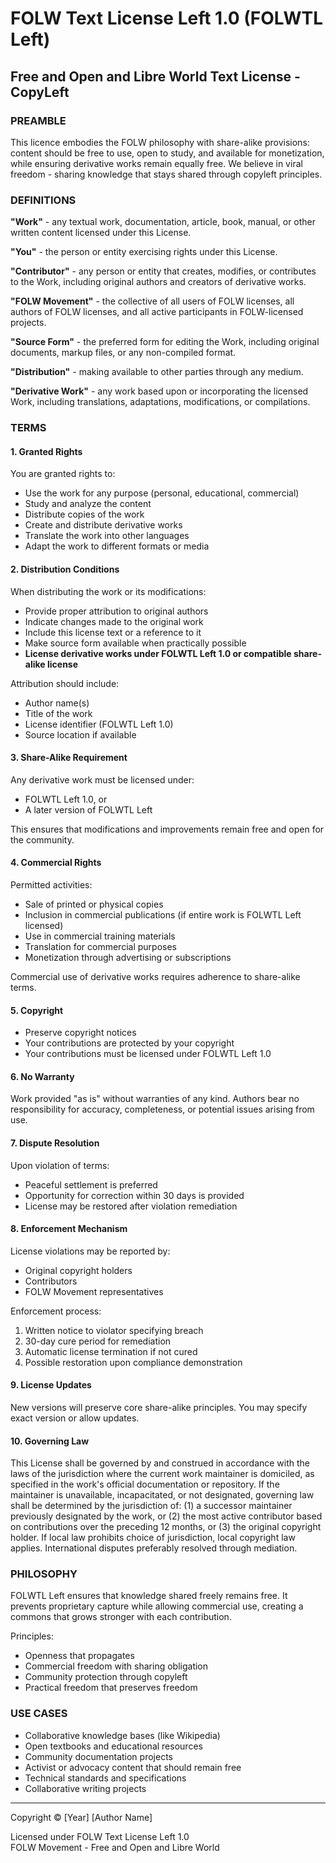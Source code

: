 # FOLW Text License Left 1.0 (FOLWTL Left)
## Free and Open and Libre World Text License - CopyLeft

### PREAMBLE

This licence embodies the FOLW philosophy with share-alike provisions: content should be free to use, open to study, and available for monetization, while ensuring derivative works remain equally free. We believe in viral freedom - sharing knowledge that stays shared through copyleft principles.

### DEFINITIONS

**"Work"** - any textual work, documentation, article, book, manual, or other written content licensed under this License.

**"You"** - the person or entity exercising rights under this License.

**"Contributor"** - any person or entity that creates, modifies, or contributes to the Work, including original authors and creators of derivative works.

**"FOLW Movement"** - the collective of all users of FOLW licenses, all authors of FOLW licenses, and all active participants in FOLW-licensed projects.

**"Source Form"** - the preferred form for editing the Work, including original documents, markup files, or any non-compiled format.

**"Distribution"** - making available to other parties through any medium.

**"Derivative Work"** - any work based upon or incorporating the licensed Work, including translations, adaptations, modifications, or compilations.

### TERMS

#### 1. Granted Rights

You are granted rights to:
- Use the work for any purpose (personal, educational, commercial)
- Study and analyze the content
- Distribute copies of the work
- Create and distribute derivative works
- Translate the work into other languages
- Adapt the work to different formats or media

#### 2. Distribution Conditions

When distributing the work or its modifications:
- Provide proper attribution to original authors
- Indicate changes made to the original work
- Include this license text or a reference to it
- Make source form available when practically possible
- **License derivative works under FOLWTL Left 1.0 or compatible share-alike license**

Attribution should include:
- Author name(s)
- Title of the work
- License identifier (FOLWTL Left 1.0)
- Source location if available

#### 3. Share-Alike Requirement

Any derivative work must be licensed under:
- FOLWTL Left 1.0, or
- A later version of FOLWTL Left

This ensures that modifications and improvements remain free and open for the community.

#### 4. Commercial Rights

Permitted activities:
- Sale of printed or physical copies
- Inclusion in commercial publications (if entire work is FOLWTL Left licensed)
- Use in commercial training materials
- Translation for commercial purposes
- Monetization through advertising or subscriptions

Commercial use of derivative works requires adherence to share-alike terms.

#### 5. Copyright

- Preserve copyright notices
- Your contributions are protected by your copyright
- Your contributions must be licensed under FOLWTL Left 1.0

#### 6. No Warranty

Work provided "as is" without warranties of any kind. Authors bear no responsibility for accuracy, completeness, or potential issues arising from use.

#### 7. Dispute Resolution

Upon violation of terms:
- Peaceful settlement is preferred
- Opportunity for correction within 30 days is provided
- License may be restored after violation remediation

#### 8. Enforcement Mechanism

License violations may be reported by:
- Original copyright holders
- Contributors
- FOLW Movement representatives

Enforcement process:
1. Written notice to violator specifying breach
2. 30-day cure period for remediation
3. Automatic license termination if not cured
4. Possible restoration upon compliance demonstration

#### 9. License Updates

New versions will preserve core share-alike principles. You may specify exact version or allow updates.

#### 10. Governing Law

This License shall be governed by and construed in accordance with the laws of the jurisdiction where the current work maintainer is domiciled, as specified in the work's official documentation or repository. If the maintainer is unavailable, incapacitated, or not designated, governing law shall be determined by the jurisdiction of: (1) a successor maintainer previously designated by the work, or (2) the most active contributor based on contributions over the preceding 12 months, or (3) the original copyright holder. If local law prohibits choice of jurisdiction, local copyright law applies. International disputes preferably resolved through mediation.

### PHILOSOPHY

FOLWTL Left ensures that knowledge shared freely remains free. It prevents proprietary capture while allowing commercial use, creating a commons that grows stronger with each contribution.

Principles:
- Openness that propagates
- Commercial freedom with sharing obligation
- Community protection through copyleft
- Practical freedom that preserves freedom

### USE CASES

- Collaborative knowledge bases (like Wikipedia)
- Open textbooks and educational resources
- Community documentation projects
- Activist or advocacy content that should remain free
- Technical standards and specifications
- Collaborative writing projects

---

Copyright © [Year] [Author Name]

Licensed under FOLW Text License Left 1.0  
FOLW Movement - Free and Open and Libre World
